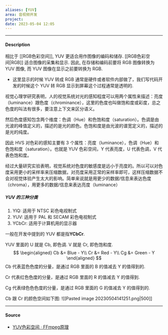 ```yaml
---
aliases: [YUV]
area: 音视频开发
project: 
date: 2023-05-04 12:05
---
```

---
#### Description
相比于 [[RGB色彩空间]], YUV 更适合用作图像的编码和储存. [[RGB色彩空间|RGB]] 适合图像的采集和显示. 因此, 在存储和编码前要将 RGB 图像转换为 YUV 图像, 而 YUV 图像在显示之前要转换为 RGB.
- 这里显示的时候 YUV 转成 RGB 通常是硬件或者软件内部做了，我们写代码开发的时候这个 YUV 转 RGB 显示到屏幕这个过程通常是透明的.

视觉心理学研究表明，人的视觉系统对光的感知程度可以用两个属性来描述：亮度（luminance）跟色度（chrominance），这里的色度也叫做饱和度或彩度，总之色度的叫法有很多，要注意上下文来区分语义。

然后色度感知包含两个维度：色调（Hue）和色饱和度（saturation）。色调是由光波的峰值定义的，描述的是光的颜色。色饱和度是由光波的谱宽定义的，描述的是光的纯度。

因此 HVS 对色彩的感知主要有 3 个属性：亮度（luminance），色调（Hue）和色饱和度（saturation）。也就是 YUV 色彩空间，Y 代表亮度，U 代表色调，V 代表色饱和度。

经过大量研究实验表明，视觉系统对色度的敏感度是远小于亮度的。所以可以对色度采用更小的采样率来压缩数据，对亮度采用正常的采样率即可，这样压缩数据不会对视觉体验产生太大的影响。简单来说就是用更少的数据/信息来表达色度（chroma），用更多的数据/信息来表达亮度（luminance）

##### **YUV 的三种分类**
1. YIQ: 适用于 NTSC 彩色电视制式
2. YUV: 适用于 PAL 和 SECAM 彩色电视制式
3. YCbCr: 适用于计算机用的显示器

一般在开发中提到的 YUV 都是指**YCbCr**.

YUV 里面的 U 就是 Cb, 即色调. V 就是 Cr, 即色饱和度.
$$
\begin{aligned}
Cb &= Blue - Y\\
Cr &= Red - Y\\
Cg &= Green - Y
\end{aligned}
$$
Cb 代表蓝色色度的分量，是通过 RGB 里面的 B 的值减去 Y 的值得到的.

Cr 代表红色色度的分量，是通过 RGB 里面的 R 的值减去 Y 的值得到.

Cg 代表绿色色色度的分量，是通过 RGB 里面的 G 的值减去 Y 的值得到的.

Cb 跟 Cr 的颜色空间如下图:
![[Pasted image 20230504141251.png|500]]

---
#### Source
- [YUV色彩空间 · FFmpeg原理](https://ffmpeg.xianwaizhiyin.net/base-knowledge/raw-yuv.html)